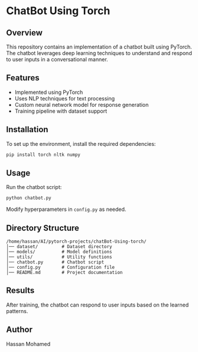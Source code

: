 # ChatBot Using Torch

## Overview
This repository contains an implementation of a chatbot built using PyTorch. The chatbot leverages deep learning techniques to understand and respond to user inputs in a conversational manner.

## Features
- Implemented using PyTorch
- Uses NLP techniques for text processing
- Custom neural network model for response generation
- Training pipeline with dataset support

## Installation
To set up the environment, install the required dependencies:

```bash
pip install torch nltk numpy
```

## Usage
Run the chatbot script:

```bash
python chatbot.py
```

Modify hyperparameters in `config.py` as needed.

## Directory Structure
```
/home/hassan/AI/pytorch-projects/chatBot-Using-torch/
│── dataset/         # Dataset directory
│── models/          # Model definitions
│── utils/           # Utility functions
│── chatbot.py       # Chatbot script
│── config.py        # Configuration file
│── README.md        # Project documentation
```

## Results
After training, the chatbot can respond to user inputs based on the learned patterns.

## Author
Hassan Mohamed
